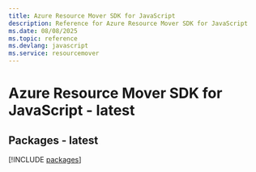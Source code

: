 ```yaml
---
title: Azure Resource Mover SDK for JavaScript
description: Reference for Azure Resource Mover SDK for JavaScript
ms.date: 08/08/2025
ms.topic: reference
ms.devlang: javascript
ms.service: resourcemover
---
```

# Azure Resource Mover SDK for JavaScript - latest
## Packages - latest
[!INCLUDE [packages](resource-mover-index.md)]